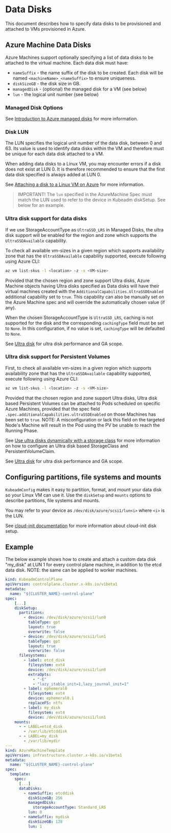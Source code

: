 # Data Disks

This document describes how to specify data disks to be provisioned and attached to VMs provisioned in Azure. 

## Azure Machine Data Disks

Azure Machines support optionally specifying a list of data disks to be attached to the virtual machine. Each data disk must have:
 - `nameSuffix` - the name suffix of the disk to be created. Each disk will be named `<machineName>_<nameSuffix>` to ensure uniqueness. 
 - `diskSizeGB` - the disk size in GB.
 - `managedDisk` - (optional) the managed disk for a VM (see below)
 - `lun` - the logical unit number (see below)

### Managed Disk Options

See [Introduction to Azure managed disks](https://docs.microsoft.com/en-us/azure/virtual-machines/managed-disks-overview) for more information.
 
### Disk LUN
 
 The LUN specifies the logical unit number of the data disk, between 0 and 63. Its value is used to identify data disks within the VM and therefore must be unique for each data disk attached to a VM.
 
 When adding data disks to a Linux VM, you may encounter errors if a disk does not exist at LUN 0. It is therefore recommended to ensure that the first data disk specified is always added at LUN 0.
 
 See [Attaching a disk to a Linux VM on Azure](https://docs.microsoft.com/en-us/azure/virtual-machines/linux/add-disk) for more information.
 
 > IMPORTANT! The `lun` specified in the AzureMachine Spec must match the LUN used to refer to the device in Kubeadm diskSetup. See below for an example.

### Ultra disk support for data disks
If we use StorageAccountType as `UltraSSD_LRS` in Managed Disks, the ultra disk support will be enabled for the region and zone which supports the `UltraSSDAvailable` capability.

To check all available vm-sizes in a given region which supports availability zone that has the `UltraSSDAvailable` capability supported, execute following using Azure CLI:
```bash
az vm list-skus -l <location> -z -s <VM-size>
```

Provided that the chosen region and zone support Ultra disks, Azure Machine objects having Ultra disks specified as Data disks will have their virtual machines created with the `AdditionalCapabilities.UltraSSDEnabled` additional capability set to `true`. This capability can also be manually set on the Azure Machine spec and will override the automatically chosen value (if any).

When the chosen StorageAccountType is `UltraSSD_LRS`, caching is not supported for the disk and the corresponding `cachingType` field must be set to `None`. In this configuration, if no value is set, `cachingType` will be defaulted to `None`.

See [Ultra disk](https://docs.microsoft.com/en-us/azure/virtual-machines/disks-types#ultra-disk) for ultra disk performance and GA scope.

### Ultra disk support for Persistent Volumes
First, to check all available vm-sizes in a given region which supports availability zone that has the `UltraSSDAvailable` capability supported, execute following using Azure CLI:
```bash
az vm list-skus -l <location> -z -s <VM-size>
```

Provided that the chosen region and zone support Ultra disks, Ultra disk based Persistent Volumes can be attached to Pods scheduled on specific Azure Machines, provided that the spec field `.spec.additionalCapabilities.ultraSSDEnabled` on those Machines has been set to `true`.
NOTE: A misconfiguration or lack this field on the targeted Node's Machine will result in the Pod using the PV be unable to reach the Running Phase.

See [Use ultra disks dynamically with a storage class](https://docs.microsoft.com/en-us/azure/aks/use-ultra-disks#use-ultra-disks-dynamically-with-a-storage-class) for more information on how to configure an Ultra disk based StorageClass and PersistentVolumeClaim.

See [Ultra disk](https://docs.microsoft.com/en-us/azure/virtual-machines/disks-types#ultra-disk) for ultra disk performance and GA scope.

## Configuring partitions, file systems and mounts 

`KubeadmConfig` makes it easy to partition, format, and mount your data disk so your Linux VM can use it. Use the `diskSetup` and `mounts` options to describe partitions, file systems and mounts.

You may refer to your device as `/dev/disk/azure/scsi1/lun<i>` where `<i>` is the LUN.

See [cloud-init documentation](https://cloudinit.readthedocs.io/en/latest/topics/modules.html#disk-setup) for more information about cloud-init disk setup.


## Example

The below example shows how to create and attach a custom data disk "my_disk" at LUN 1 for every control plane machine, in addition to the etcd data disk. 
NOTE: the same can be applied to worker machines.

````yaml
kind: KubeadmControlPlane
apiVersion: controlplane.cluster.x-k8s.io/v1beta1
metadata:
  name: "${CLUSTER_NAME}-control-plane"
spec:
    [...]
    diskSetup:
      partitions:
        - device: /dev/disk/azure/scsi1/lun0
          tableType: gpt
          layout: true
          overwrite: false
        - device: /dev/disk/azure/scsi1/lun1
          tableType: gpt
          layout: true
          overwrite: false
      filesystems:
        - label: etcd_disk
          filesystem: ext4
          device: /dev/disk/azure/scsi1/lun0
          extraOpts:
            - "-E"
            - "lazy_itable_init=1,lazy_journal_init=1"
        - label: ephemeral0
          filesystem: ext4
          device: ephemeral0.1
          replaceFS: ntfs
        - label: my_disk
          filesystem: ext4
          device: /dev/disk/azure/scsi1/lun1
    mounts:
      - - LABEL=etcd_disk
        - /var/lib/etcddisk
      - - LABEL=my_disk
        - /var/lib/mydir
---
kind: AzureMachineTemplate
apiVersion: infrastructure.cluster.x-k8s.io/v1beta1
metadata:
  name: "${CLUSTER_NAME}-control-plane"
spec:
  template:
    spec:
      [...]
      dataDisks:
        - nameSuffix: etcddisk
          diskSizeGB: 256
          managedDisk:
            storageAccountType: Standard_LRS
          lun: 0
        - nameSuffix: mydisk
          diskSizeGB: 128
          lun: 1
````
